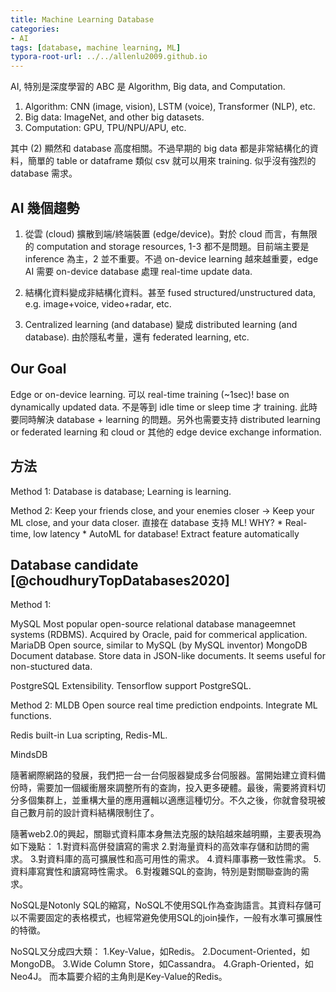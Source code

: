 ```yaml
---
title: Machine Learning Database
categories:
- AI
tags: [database, machine learning, ML]
typora-root-url: ../../allenlu2009.github.io
---
```


AI, 特別是深度學習的 ABC 是 Algorithm, Big data, and Computation.  
1. Algorithm: CNN (image, vision), LSTM (voice), Transformer (NLP), etc.
2. Big data: ImageNet, and other big datasets.
3. Computation: GPU, TPU/NPU/APU, etc.

其中 (2) 顯然和 database 高度相關。不過早期的 big data 都是非常結構化的資料，簡單的 table or dataframe 類似 csv 就可以用來 training. 似乎沒有強烈的 database 需求。

## AI 幾個趨勢
1. 從雲 (cloud) 擴散到端/終端裝置 (edge/device)。對於 cloud 而言，有無限的 computation and storage resources, 1-3 都不是問題。目前端主要是 inference 為主，2 並不重要。不過 on-device learning 越來越重要，edge AI 需要 on-device database 處理 real-time update data.

2. 結構化資料變成非結構化資料。甚至 fused structured/unstructured data, e.g. image+voice, video+radar, etc.

3. Centralized learning (and database) 變成 distributed learning (and database).  由於隱私考量，還有 federated learning, etc. 

## Our Goal
Edge or on-device learning.  可以 real-time training (~1sec)! base on dynamically updated data.  不是等到 idle time or sleep time 才 training.  此時要同時解決 database + learning 的問題。另外也需要支持 distributed learning or federated learning 和 cloud or 其他的 edge device exchange information.

## 方法
Method 1: Database is database;  Learning is learning.

Method 2: Keep your friends close, and your enemies closer -> Keep your ML close, and your data closer. 直接在 database 支持 ML!
WHY?
    * Real-time, low latency
    * AutoML for database!  Extract feature automatically

## Database candidate [@choudhuryTopDatabases2020]
Method 1:

MySQL
    Most popular open-source relational database manageemnet systems (RDBMS).
    Acquired by Oracle, paid for commerical application.
MariaDB
    Open source, similar to MySQL (by MySQL inventor)
MongoDB
    Document database. Store data in JSON-like documents.  It seems useful for non-stuctured data.
    
 PostgreSQL
    Extensibility.  Tensorflow support PostgreSQL.
    

Method 2:
MLDB
    Open source real time prediction endpoints.  Integrate ML functions.

Redis
    built-in Lua scripting, Redis-ML.
    
MindsDB
    
    
    
隨著網際網路的發展，我們把一台一台伺服器變成多台伺服器。當開始建立資料備份時，需要加一個緩衝層來調整所有的查詢，投入更多硬體。最後，需要將資料切分多個集群上，並重構大量的應用邏輯以適應這種切分。不久之後，你就會發現被自己數月前的設計資料結構限制住了。

隨著web2.0的興起，關聯式資料庫本身無法克服的缺陷越來越明顯，主要表現為如下幾點：
1.對資料高併發讀寫的需求
2.對海量資料的高效率存儲和訪問的需求。
3.對資料庫的高可擴展性和高可用性的需求。
4.資料庫事務一致性需求。
5.資料庫寫實性和讀寫時性需求。
6.對複雜SQL的查詢，特別是對關聯查詢的需求。

NoSQL是Notonly SQL的縮寫，NoSQL不使用SQL作為查詢語言。其資料存儲可以不需要固定的表格模式，也經常避免使用SQL的join操作，一般有水準可擴展性的特徵。

NoSQL又分成四大類：
1.Key-Value，如Redis。
2.Document-Oriented，如MongoDB。
3.Wide Column Store，如Cassandra。
4.Graph-Oriented，如Neo4J。
而本篇要介紹的主角則是Key-Value的Redis。


  




